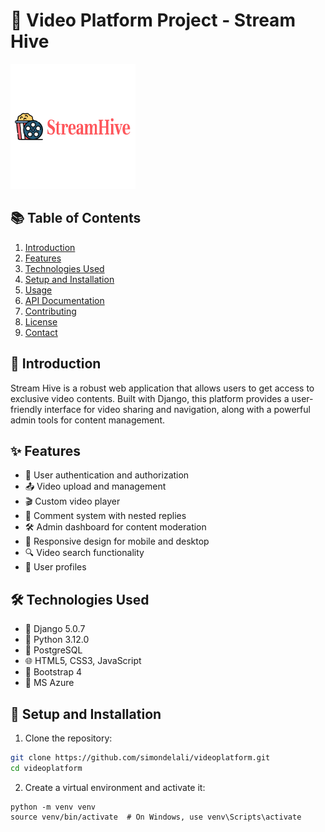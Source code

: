 # 🎥 Video Platform Project - Stream Hive

![Project Logo](static/logo.png)

## 📚 Table of Contents
1. [Introduction](#-introduction)
2. [Features](#-features)
3. [Technologies Used](#technologies-used)
4. [Setup and Installation](#setup-and-installation)
5. [Usage](#usage)
6. [API Documentation](#api-documentation)
7. [Contributing](#contributing)
8. [License](#license)
9. [Contact](#contact)

## 🌟 Introduction

Stream Hive is a robust web application that allows users to get access to exclusive video contents. Built with Django, this platform provides a user-friendly interface for video sharing and navigation, along with a powerful admin tools for content management.

## ✨ Features

- 🔐 User authentication and authorization
- 📤 Video upload and management
- 🎬 Custom video player
- 💬 Comment system with nested replies
- 🛠️ Admin dashboard for content moderation
- 📱 Responsive design for mobile and desktop
- 🔍 Video search functionality
- 👤 User profiles

## 🛠️ Technologies Used

- 🐍 Django 5.0.7
- 🐍 Python 3.12.0
- 🐘 PostgreSQL
- 🌐 HTML5, CSS3, JavaScript
- 🎨 Bootstrap 4
- 🚀 MS Azure

## 🚀 Setup and Installation

1. Clone the repository:
```bash
git clone https://github.com/simondelali/videoplatform.git
cd videoplatform
```

2. Create a virtual environment and activate it:
```
python -m venv venv
source venv/bin/activate  # On Windows, use venv\Scripts\activate
```
